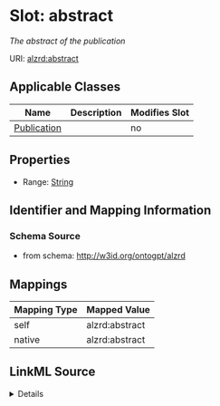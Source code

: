 

# Slot: abstract


_The abstract of the publication_



URI: [alzrd:abstract](http://w3id.org/ontogpt/alzrdabstract)



<!-- no inheritance hierarchy -->





## Applicable Classes

| Name | Description | Modifies Slot |
| --- | --- | --- |
| [Publication](Publication.md) |  |  no  |







## Properties

* Range: [String](String.md)





## Identifier and Mapping Information







### Schema Source


* from schema: http://w3id.org/ontogpt/alzrd




## Mappings

| Mapping Type | Mapped Value |
| ---  | ---  |
| self | alzrd:abstract |
| native | alzrd:abstract |




## LinkML Source

<details>
```yaml
name: abstract
description: The abstract of the publication
from_schema: http://w3id.org/ontogpt/alzrd
rank: 1000
alias: abstract
owner: Publication
domain_of:
- Publication
range: string

```
</details>